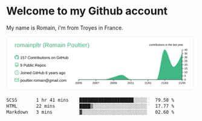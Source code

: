 # Welcome to my Github account

My name is Romain, i'm from Troyes in France.


[![](https://raw.githubusercontent.com/romainpltr/romainpltr/master/profile-summary-card-output/vue/0-profile-details.svg)](https://github.com/vn7n24fzkq/github-profile-summary-cards)


<!--START_SECTION:waka-->
```text
SCSS       1 hr 41 mins    ████████████████████░░░░░   79.58 % 
HTML       22 mins         ████▒░░░░░░░░░░░░░░░░░░░░   17.77 % 
Markdown   3 mins          ▓░░░░░░░░░░░░░░░░░░░░░░░░   02.60 % 
```
<!--END_SECTION:waka-->
